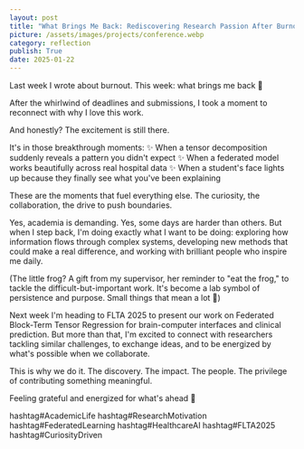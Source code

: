 ```yaml
---
layout: post
title: "What Brings Me Back: Rediscovering Research Passion After Burnout"
picture: /assets/images/projects/conference.webp
category: reflection
publish: True
date: 2025-01-22
---
```


Last week I wrote about burnout. This week: what brings me back 🌟

After the whirlwind of deadlines and submissions, I took a moment to reconnect with why I love this work.

And honestly? The excitement is still there.

It's in those breakthrough moments:
✨ When a tensor decomposition suddenly reveals a pattern you didn't expect
✨ When a federated model works beautifully across real hospital data
✨ When a student's face lights up because they finally see what you've been explaining

These are the moments that fuel everything else. The curiosity, the collaboration, the drive to push boundaries.

Yes, academia is demanding. Yes, some days are harder than others. But when I step back, I'm doing exactly what I want to be doing: exploring how information flows through complex systems, developing new methods that could make a real difference, and working with brilliant people who inspire me daily. 

(The little frog? A gift from my supervisor, her reminder to "eat the frog," to tackle the difficult-but-important work. It's become a lab symbol of persistence and purpose. Small things that mean a lot 🐸)

Next week I'm heading to FLTA 2025 to present our work on Federated Block-Term Tensor Regression for brain-computer interfaces and clinical prediction. But more than that, I'm excited to connect with researchers tackling similar challenges, to exchange ideas, and to be energized by what's possible when we collaborate.

This is why we do it. The discovery. The impact. The people. The privilege of contributing something meaningful.

Feeling grateful and energized for what's ahead 🚀

hashtag#AcademicLife hashtag#ResearchMotivation hashtag#FederatedLearning hashtag#HealthcareAI hashtag#FLTA2025 hashtag#CuriosityDriven